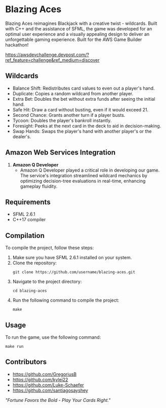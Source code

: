 # Blazing Aces
Blazing Aces reimagines Blackjack with a creative twist - wildcards. Built with C++ and the assistance of SFML, the game was developed for an optimal user experience and a visually appealing design to deliver an unforgettable gaming experience. Built for the AWS Game Builder hackathon!

https://awsdevchallenge.devpost.com/?ref_feature=challenge&ref_medium=discover

## **Wildcards**
   - Balance Shift: Redistributes card values to even out a player's hand.
   - Duplicate: Copies a random wildcard from another player.
   - Extra Bet: Doubles the bet without extra funds after seeing the initial hand.
   - Safe Hit: Draw a card without busting, even if it would exceed 21.  
   - Second Chance: Grants another turn if a player busts.
   - Tycoon: Doubles the player's bankroll instantly.
   - Foresight: Peeks at the next card in the deck to aid in decision-making.
   - Swap Hands: Swaps the player's hand with another player's or the dealer's.

## Amazon Web Services Integration
1. **Amazon Q Developer**
   - Amazon Q Developer played a critical role in developing our game. The service's integration streamlined wildcard mechanics by optimizing decision-tree evaluations in real-time, enhancing gameplay fluidity.

## Requirements
- SFML 2.6.1
- C++17 compiler

## Compilation
To compile the project, follow these steps:

1. Make sure you have SFML 2.6.1 installed on your system.
2. Clone the repository:
   ```
   git clone https://github.com/username/blazing-aces.git
   ```
3. Navigate to the project directory:
   ```
   cd blazing-aces
   ```
4. Run the following command to compile the project:
   ```
   make
   ```

## Usage
To run the game, use the following command:
```
make run
```

## Contributors
- https://github.com/GregoriusB
- https://github.com/kylej22
- https://github.com/Luke-Schaefer
- https://github.com/santiagosayshey

*"Fortune Favors the Bold - Play Your Cards Right."*

